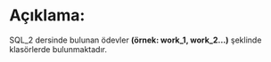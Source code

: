 # Açıklama:
SQL_2 dersinde bulunan ödevler **(örnek: work_1, work_2...)** şeklinde klasörlerde bulunmaktadır.